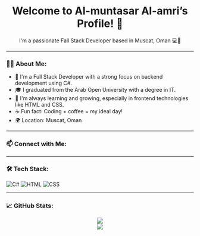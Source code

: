 <h1 align="center">Welcome to Al-muntasar Al-amri’s Profile! 👋</h1>

<p align="center"> 
  I'm a passionate Fall Stack Developer based in Muscat, Oman 💻🚀
</p>

---

### 👨‍💻 About Me:
- 💼 I'm a Full Stack Developer with a strong focus on backend development using C#.
- 🎓 I graduated from the Arab Open University with a degree in IT.
- 🌱 I'm always learning and growing, especially in frontend technologies like HTML and CSS.
- ☕ Fun fact: Coding + coffee = my ideal day!
- 🌍 Location: Muscat, Oman

---

### 📫 Connect with Me:

<!-- Add your links below when ready -->
<!-- [![LinkedIn](https://img.shields.io/badge/Al--muntasar--Al--amri-0077B5?style=for-the-badge&logo=linkedin&logoColor=white)](https://linkedin.com/in/YOUR_USERNAME) -->
<!-- [![Telegram](https://img.shields.io/badge/Telegram-0088cc?style=for-the-badge&logo=telegram&logoColor=white)](https://t.me/YOUR_USERNAME) -->

---

### 🛠 Tech Stack:

![C#](https://img.shields.io/badge/-C%23-239120?style=flat-square&logo=c-sharp&logoColor=white)
![HTML](https://img.shields.io/badge/-HTML5-E34F26?style=flat-square&logo=html5&logoColor=white)
![CSS](https://img.shields.io/badge/-CSS3-1572B6?style=flat-square&logo=css3&logoColor=white)

---

### 📈 GitHub Stats:

<p align="center">
  <img src="https://github-readme-stats.vercel.app/api?username=YOUR_GITHUB_USERNAME&show_icons=true&theme=tokyonight" />
  <br/>
  <img src="https://github-readme-streak-stats.herokuapp.com/?user=YOUR_GITHUB_USERNAME&theme=tokyonight" />
</p>
